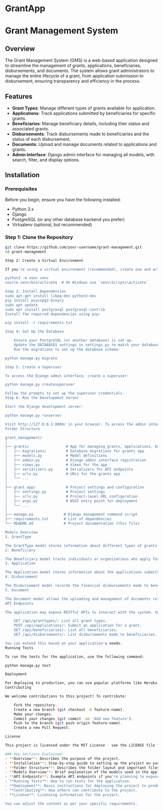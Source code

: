 # GrantApp
# Grant Management System

## Overview

The Grant Management System (GMS) is a web-based application designed to streamline the management of grants, applications, beneficiaries, disbursements, and documents. The system allows grant administrators to manage the entire lifecycle of a grant, from application submission to disbursement, ensuring transparency and efficiency in the process.

## Features

- **Grant Types**: Manage different types of grants available for application.
- **Applications**: Track applications submitted by beneficiaries for specific grants.
- **Beneficiaries**: Manage beneficiary details, including their status and associated grants.
- **Disbursements**: Track disbursements made to beneficiaries and the status of each disbursement.
- **Documents**: Upload and manage documents related to applications and grants.
- **Admin Interface**: Django admin interface for managing all models, with search, filter, and display options.

## Installation

### Prerequisites

Before you begin, ensure you have the following installed:

- Python 3.x
- Django
- PostgreSQL (or any other database backend you prefer)
- Virtualenv (optional, but recommended)

### Step 1: Clone the Repository

```bash
git clone https://github.com/your-username/grant-management.git
cd grant-management

Step 2: Create a Virtual Environment

If you're using a virtual environment (recommended), create one and activate it:

python3 -m venv venv
source venv/bin/activate  # On Windows use `venv\Scripts\activate`

Step 3: Install Dependencies
sudo apt-get install libpq-dev python3-dev
pip install psycopg2-binary
sudo apt update
sudo apt install postgresql postgresql-contrib
Install the required dependencies using pip:

pip install -r requirements.txt

Step 4: Set Up the Database

    Ensure your PostgreSQL (or another database) is set up.
    Update the DATABASES settings in settings.py to match your database configuration.
    Run the migrations to set up the database schema:

python manage.py migrate

Step 5: Create a Superuser

To access the Django admin interface, create a superuser:

python manage.py createsuperuser

Follow the prompts to set up the superuser credentials.
Step 6: Run the Development Server

Start the Django development server:

python manage.py runserver

Visit http://127.0.0.1:8000/ in your browser. To access the admin interface, go to http://127.0.0.1:8000/admin/
Folder Structure

grant_management/
│
├── grants/                 # App for managing grants, applications, beneficiaries, etc.
│   ├── migrations/         # Database migrations for grants app
│   ├── models.py           # Model definitions
│   ├── admin.py            # Django admin interface registration
│   ├── views.py            # Views for the app
│   ├── serializers.py      # Serializers for API endpoints
│   ├── urls.py             # URLs for the grants app
│   └── ...
│
├── grant_app/              # Project settings and configuration
│   ├── settings.py         # Project settings
│   ├── urls.py             # Project-level URL configuration
│   ├── wsgi.py             # WSGI entry point for deployment
│   └── ...
│
├── manage.py              # Django management command script
├── requirements.txt       # List of dependencies
└── README.md              # Project documentation (this file)

Models Overview
1. GrantType

The GrantType model stores information about different types of grants available for application.
2. Beneficiary

The Beneficiary model tracks individuals or organizations who apply for grants.
3. Application

The Application model stores information about the applications submitted by beneficiaries for specific grants.
4. Disbursement

The Disbursement model records the financial disbursements made to beneficiaries upon approval of their application.
5. Document

The Document model allows the uploading and management of documents related to the application and grant process.
API Endpoints

The application may expose RESTful APIs to interact with the system. Some basic endpoints may include:

    GET /api/granttypes/: List all grant types.
    POST /api/applications/: Submit an application for a grant.
    GET /api/beneficiaries/: List all beneficiaries.
    GET /api/disbursements/: List disbursements made to beneficiaries.

You can extend this based on your application's needs.
Running Tests

To run the tests for the application, use the following command:

python manage.py test

Deployment

For deploying to production, you can use popular platforms like Heroku, DigitalOcean, or AWS. Ensure that you have configured the environment settings (e.g., database, static files) accordingly.
Contributing

We welcome contributions to this project! To contribute:

    Fork the repository.
    Create a new branch (git checkout -b feature-name).
    Make your changes.
    Commit your changes (git commit -am 'Add new feature').
    Push to the branch (git push origin feature-name).
    Create a new Pull Request.

License

This project is licensed under the MIT License - see the LICENSE file for details.

### Key Sections Explained:
- **Overview**: Describes the purpose of the project.
- **Installation**: Step-by-step guide to setting up the project on your local machine.
- **Folder Structure**: Describes the folder layout and important files.
- **Models Overview**: Brief explanation of the models used in the application.
- **API Endpoints**: Example API endpoints if you're planning to expose them.
- **Running Tests**: How to run tests for the application.
- **Deployment**: Basic instructions for deploying the project to production.
- **Contributing**: How others can contribute to the project.
- **License**: Licensing information for the project.

You can adjust the content as per your specific requirements.

